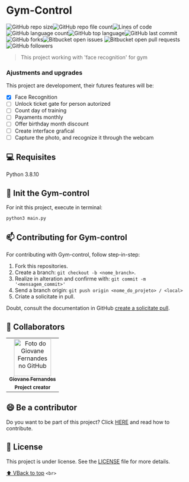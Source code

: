 # Gym-Control

![GitHub repo size](https://img.shields.io/github/repo-size/Giovane-F-Moreira/Geekflix)![GitHub repo file count](https://img.shields.io/github/directory-file-count/Giovane-F-Moreira/Geekflix)![Lines of code](https://tokei.rs/b1/github/Giovane-F-Moreira/Gym-Control)![GitHub language count](https://img.shields.io/github/languages/count/Giovane-F-Moreira/Gym-Control)![GitHub top language](https://img.shields.io/github/languages/top/Giovane-F-Moreira/Gym-Control)![GitHub last commit](https://img.shields.io/github/last-commit/Giovane-F-Moreira/Gym-Control)![GitHub forks](https://img.shields.io/github/forks/Giovane-F-Moreira/Gym-Control)![Bitbucket open issues](https://img.shields.io/bitbucket/issues/Giovane-F-Moreira/Gym-Control) ![Bitbucket open pull requests](https://img.shields.io/bitbucket/pr-raw/Giovane-F-Moreira/Gym-Control)![GitHub followers](https://img.shields.io/github/followers/Giovane-F-Moreira?label=Follow)

> This project working with 'face recognition' for gym

### Ajustments and upgrades

This project are developoment, their futures features will be:

- [X] Face Recognition
- [ ] Unlock ticket gate for person autorized
- [ ] Count day of training
- [ ] Payaments monthly
- [ ] Offer birthday month discount
- [ ] Create interface grafical
- [ ] Capture the photo, and recognize it through the webcam

## 💻 Requisites

Python 3.8.10

## 🚀 Init the Gym-control

For init this project, execute in terminal:

```
python3 main.py
```

## 📫 Contributing for Gym-control

<!---Se o seu README for longo ou se você tiver algum processo ou etapas específicas que deseja que os contribuidores sigam, considere a criação de um arquivo CONTRIBUTING.md separado--->

For contributing with Gym-control, follow step-in-step:

1. Fork this repositories.
2. Create a branch: `git checkout -b <nome_branch>`.
3. Realize in alteration and confirme with: `git commit -m '<mensagem_commit>'`
4. Send a branch origin: `git push origin <nome_do_projeto> / <local>`
5. Criate a solicitate in pull.

Doubt, consult the documentation in GitHub [create a solicitate pull](https://help.github.com/en/github/collaborating-with-issues-and-pull-requests/creating-a-pull-request).

## 🤝 Collaborators

<table>
  <tr>
    <td align="center">
      <a href="#">
        <img src="https://avatars.githubusercontent.com/u/64364499?v=4" width="100px;" alt="Foto do Giovane Fernandes no GitHub"/><br>
        <sub>
          <b>Giovane Fernandes</b>
        </sub>
        </hr>
      </a>
    </td>
  </tr>
  <tr>
    <td>
    <center>
      <sub>        
        <b>Project creator</b>
        </sub>
      </center>
    </td>
  </tr>
</table>

## 😄 Be a contributor

Do you want to be part of this project? Click [HERE](CONTRIBUTING.md) and read how to contribute.

## 📝 License

This project is under license. See the [LICENSE](LICENSE.md) file for more details.

[⬆ VBack to top](#nome-do-projeto) `<br>`
